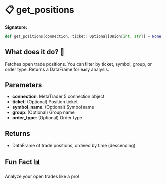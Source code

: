 # 📋 get_positions

**Signature:**
```python
def get_positions(connection, ticket: Optional[Union[int, str]] = None, symbol_name: Optional[str] = None, group: Optional[str] = None, order_type: Optional[Union[str, int, OrderType]] = None) -> pd.DataFrame
```

## What does it do? 🧐
Fetches open trade positions. You can filter by ticket, symbol, group, or order type. Returns a DataFrame for easy analysis.

## Parameters
- **connection**: MetaTrader 5 connection object
- **ticket**: (Optional) Position ticket
- **symbol_name**: (Optional) Symbol name
- **group**: (Optional) Group name
- **order_type**: (Optional) Order type

## Returns
- DataFrame of trade positions, ordered by time (descending)

## Fun Fact 📊
Analyze your open trades like a pro!
